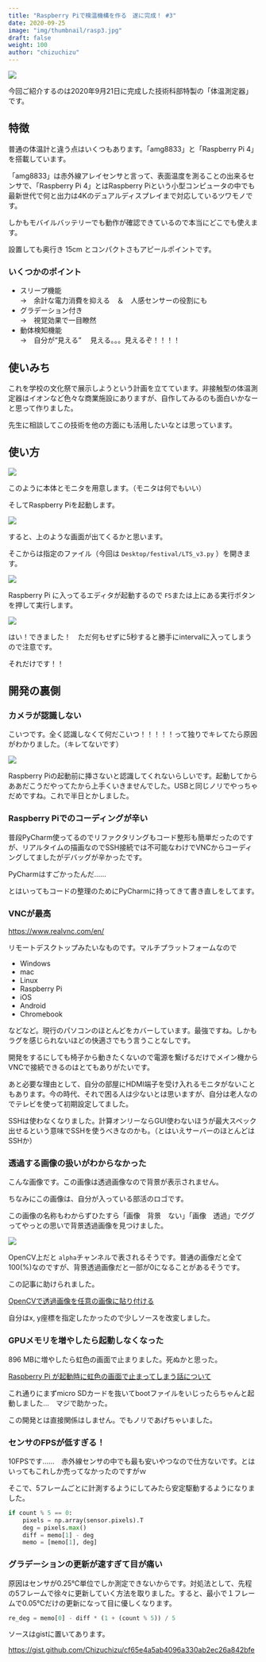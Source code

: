 ```yaml
---
title: "Raspberry Piで検温機構を作る　遂に完成！ #3"
date: 2020-09-25
image: "img/thumbnail/rasp3.jpg"
draft: false
weight: 100
author: "chizuchizu"
---
```




![](/img/raspberry/16.jpg)

今回ご紹介するのは2020年9月21日に完成した技術科部特製の「体温測定器」です。

## 特徴

普通の体温計と違う点はいくつもあります。「amg8833」と「Raspberry Pi 4」を搭載しています。

「amg8833」は赤外線アレイセンサと言って、表面温度を測ることの出来るセンサで、「Raspberry Pi 4」とはRaspberry Piという小型コンピュータの中でも最新世代で何と出力は4Kのデュアルディスプレイまで対応しているツワモノです。

しかもモバイルバッテリーでも動作が確認できているので本当にどこでも使えます。

設置しても奥行き 15cm とコンパクトさもアピールポイントです。



### いくつかのポイント

- スリープ機能　\
  →　余計な電力消費を抑える　＆　人感センサーの役割にも
- グラデーション付き\
  →　視覚効果で一目瞭然
- 動体検知機能  \
  →　自分が“見える”　 見える。。。見えるぞ！！！！

## 使いみち

これを学校の文化祭で展示しようという計画を立てています。非接触型の体温測定器はイオンなど色々な商業施設にありますが、自作してみるのも面白いかなーと思って作りました。

先生に相談してこの技術を他の方面にも活用したいなとは思っています。

## 使い方

![](/img/raspberry/17.jpg)

このように本体とモニタを用意します。（モニタは何でもいい）

そしてRaspberry Piを起動します。

![](/img/raspberry/18.png)

すると、上のような画面が出てくるかと思います。

そこからは指定のファイル（今回は `Desktop/festival/LTS_v3.py` ）を開きます。

![](/img/raspberry/19.png)

Raspberry Pi に入ってるエディタが起動するので `F5`または上にある実行ボタンを押して実行します。

![](/img/raspberry/20.png)

はい！できました！　ただ何もせずに5秒すると勝手にintervalに入ってしまうので注意です。

それだけです！！



## 開発の裏側

### カメラが認識しない

こいつです。全く認識しなくて何だこいつ！！！！！って独りでキレてたら原因がわかりました。（キレてないです）

![](/img/raspberry/19.jpg)

Raspberry Piの起動前に挿さないと認識してくれないらしいです。起動してからああだこうだやってたから上手くいきませんでした。USBと同じノリでやっちゃだめですね。これで半日とかしました。

### Raspberry Piでのコーディングが辛い

普段PyCharm使ってるのでリファクタリングもコード整形も簡単だったのですが、リアルタイムの描画なのでSSH接続では不可能なわけでVNCからコーディングしてましたがデバッグが辛かったです。

PyCharmはすごかったんだ……

とはいってもコードの整理のためにPyCharmに持ってきて書き直しをしてます。

### VNCが最高

https://www.realvnc.com/en/

リモートデスクトップみたいなものです。マルチプラットフォームなので

- Windows
- mac
- Linux
- Raspberry Pi
- iOS
- Android
- Chromebook

などなど。現行のパソコンのほとんどをカバーしています。最強ですね。しかもラグを感じられないほどの快適さでもう言うことなしです。

開発をするにしても椅子から動きたくないので電源を繋げるだけでメイン機からVNCで接続できるのはとてもありがたいです。

あと必要な理由として、自分の部屋にHDMI端子を受け入れるモニタがないこともあります。今の時代、それで困る人は少ないとは思いますが、自分は老人なのでテレビを使って初期設定してました。

SSHは使わなくなりました。計算オンリーならGUI使わないほうが最大スペック出せるという意味でSSHを使うべきなのかも。（とはいえサーバーのほとんどはSSHか）

### 透過する画像の扱いがわからなかった

こんな画像です。この画像は透過画像なので背景が表示されません。

ちなみにこの画像は、自分が入っている部活のロゴです。

この画像の名称もわからずひたすら「画像　背景　ない」「画像　透過」でググってやっとの思いで背景透過画像を見つけました。

![](/img/raspberry/tclb_logo.png)

OpenCV上だと `alpha`チャンネルで表されるそうです。普通の画像だと全て100(%)なのですが、背景透過画像だと一部が0になることがあるそうです。

この記事に助けられました。

[OpenCVで透過画像を任意の画像に貼り付ける](https://qiita.com/ka10ryu1/items/139746b38eb7e393af2e)

自分はx, y座標を指定したかったので少しソースを改変しました。

### GPUメモリを増やしたら起動しなくなった

896 MBに増やしたら虹色の画面で止まりました。死ぬかと思った。

[Raspberry Pi が起動時に虹色の画面で止まってしまう話について](https://ameblo.jp/tatsu54321/entry-12406584236.html)

これ通りにまずmicro SDカードを抜いてbootファイルをいじったらちゃんと起動しました…　マジで助かった。

この開発とは直接関係はしません。でもノリであげちゃいました。

### センサのFPSが低すぎる！

10FPSです……　赤外線センサの中でも最も安いやつなので仕方ないです。とはいってもこれしか売ってなかったのですがｗ

そこで、5フレームごとに計測するようにしてみたら安定駆動するようになりました。

```python
if count % 5 == 0:
    pixels = np.array(sensor.pixels).T  
    deg = pixels.max()
    diff = memo[1] - deg
    memo = [memo[1], deg]
```

### グラデーションの更新が速すぎて目が痛い

原因はセンサが0.25℃単位でしか測定できないからです。対処法として、先程の5フレームで徐々に更新していく方法を取りました。すると、最小で１フレームで0.05℃だけの更新になって目に優しくなります。

```python
re_deg = memo[0] - diff * (1 + (count % 5)) / 5
```



ソースはgistに置いてあります。

https://gist.github.com/Chizuchizu/cf65e4a5ab4096a330ab2ec26a842bfe
